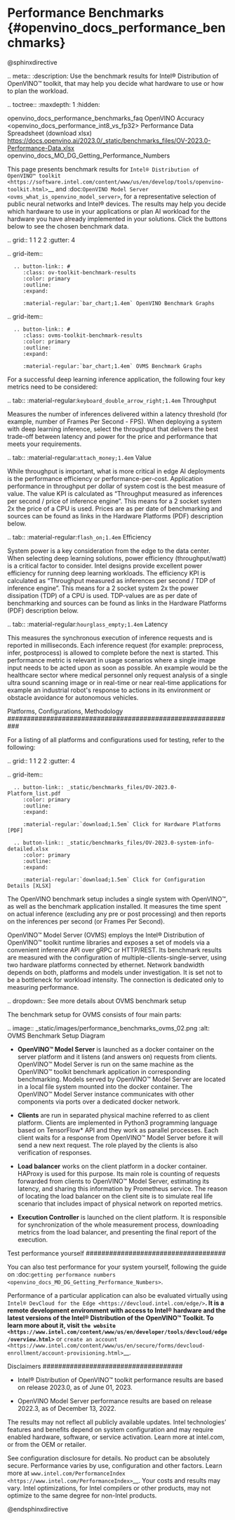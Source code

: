 # Performance Benchmarks {#openvino_docs_performance_benchmarks}

@sphinxdirective

.. meta::
   :description: Use the benchmark results for Intel® Distribution of OpenVINO™ 
                 toolkit, that may help you decide what hardware to use or how 
                 to plan the workload.

.. toctree::
   :maxdepth: 1
   :hidden:

   openvino_docs_performance_benchmarks_faq
   OpenVINO Accuracy <openvino_docs_performance_int8_vs_fp32>
   Performance Data Spreadsheet (download xlsx) <https://docs.openvino.ai/2023.0/_static/benchmarks_files/OV-2023.0-Performance-Data.xlsx> 
   openvino_docs_MO_DG_Getting_Performance_Numbers


This page presents benchmark results for `Intel® Distribution of OpenVINO™ toolkit <https://software.intel.com/content/www/us/en/develop/tools/openvino-toolkit.html>`__ 
and :doc:`OpenVINO Model Server <ovms_what_is_openvino_model_server>`, for a representative selection of public neural networks and Intel® devices.
The results may help you decide which hardware to use in your applications or plan AI workload for the hardware you have already implemented in your solutions. 
Click the buttons below to see the chosen benchmark data.

.. grid:: 1 1 2 2
   :gutter: 4

   .. grid-item::

      .. button-link:: #
         :class: ov-toolkit-benchmark-results
         :color: primary
         :outline:
         :expand:

         :material-regular:`bar_chart;1.4em` OpenVINO Benchmark Graphs

   .. grid-item::

      .. button-link:: #
         :class: ovms-toolkit-benchmark-results
         :color: primary
         :outline:
         :expand:
   
         :material-regular:`bar_chart;1.4em` OVMS Benchmark Graphs


For a successful deep learning inference application, the following four key metrics need to be considered: 



.. tab:: :material-regular:`keyboard_double_arrow_right;1.4em` Throughput

   Measures the number of inferences delivered within a latency threshold 
   (for example, number of Frames Per Second - FPS). When deploying a system with 
   deep learning inference, select the throughput that delivers the best trade-off 
   between latency and power for the price and performance that meets your requirements.

.. tab:: :material-regular:`attach_money;1.4em` Value

   While throughput is important, what is more critical in edge AI deployments is 
   the performance efficiency or performance-per-cost. Application performance in 
   throughput per dollar of system cost is the best measure of value. The value KPI is 
   calculated as “Throughput measured as inferences per second / price of inference engine”. 
   This means for a 2 socket system 2x the price of a CPU is used. Prices are as per 
   date of benchmarking and sources can be found as links in the Hardware Platforms (PDF) description below.

.. tab:: :material-regular:`flash_on;1.4em` Efficiency

   System power is a key consideration from the edge to the data center. When selecting 
   deep learning solutions, power efficiency (throughput/watt) is a critical factor to consider. 
   Intel designs provide excellent power efficiency for running deep learning workloads. 
   The efficiency KPI is calculated as “Throughput measured as inferences per second / TDP of 
   inference engine”. This means for a 2 socket system 2x the power dissipation (TDP) of a CPU is used. 
   TDP-values are as per date of benchmarking and sources can be found as links in the Hardware Platforms (PDF) description below.

.. tab:: :material-regular:`hourglass_empty;1.4em` Latency

   This measures the synchronous execution of inference requests and is reported in milliseconds. 
   Each inference request (for example: preprocess, infer, postprocess) is allowed to complete before 
   the next is started. This performance metric is relevant in usage scenarios where a single image 
   input needs to be acted upon as soon as possible. An example would be the healthcare sector where 
   medical personnel only request analysis of a single ultra sound scanning image or in real-time or 
   near real-time applications for example an industrial robot's response to actions in its environment 
   or obstacle avoidance for autonomous vehicles.


Platforms, Configurations, Methodology
###########################################################

For a listing of all platforms and configurations used for testing, refer to the following:

.. grid:: 1 1 2 2
   :gutter: 4

   .. grid-item::

      .. button-link:: _static/benchmarks_files/OV-2023.0-Platform_list.pdf
         :color: primary
         :outline:
         :expand:

         :material-regular:`download;1.5em` Click for Hardware Platforms [PDF]
      
      .. button-link:: _static/benchmarks_files/OV-2023.0-system-info-detailed.xlsx
         :color: primary
         :outline:
         :expand:
         
         :material-regular:`download;1.5em` Click for Configuration Details [XLSX]


The OpenVINO benchmark setup includes a single system with OpenVINO™, as well as the benchmark application installed.
It measures the time spent on actual inference (excluding any pre or post processing) and then reports on the inferences 
per second (or Frames Per Second). 

OpenVINO™ Model Server (OVMS) employs the Intel® Distribution of OpenVINO™ toolkit runtime libraries and exposes a set of 
models via a convenient inference API over gRPC or HTTP/REST. Its benchmark results are measured with the configuration of
multiple-clients-single-server, using two hardware platforms connected by ethernet. Network bandwidth depends on both, platforms 
and models under investigation. It is set not to be a bottleneck for workload intensity. The connection is dedicated 
only to measuring performance. 

.. dropdown:: See more details about OVMS benchmark setup

   The benchmark setup for OVMS consists of four main parts:
   
   .. image:: _static/images/performance_benchmarks_ovms_02.png
      :alt: OVMS Benchmark Setup Diagram

   * **OpenVINO™ Model Server** is launched as a docker container on the server platform and it listens (and answers on) 
     requests from clients. OpenVINO™ Model Server is run on the same machine as the OpenVINO™ toolkit benchmark application 
     in corresponding benchmarking. Models served by OpenVINO™ Model Server are located in a local file system mounted into 
     the docker container. The OpenVINO™ Model Server instance communicates with other components via ports over a dedicated docker network.
   
   * **Clients** are run in separated physical machine referred to as client platform. Clients are implemented in Python3 
     programming language based on TensorFlow* API and they work as parallel processes. Each client waits for a response from OpenVINO™ 
     Model Server before it will send a new next request. The role played by the clients is also verification of responses.
   
   * **Load balancer** works on the client platform in a docker container. HAProxy is used for this purpose. Its main role is 
     counting of requests forwarded from clients to OpenVINO™ Model Server, estimating its latency, and sharing this information by 
     Prometheus service. The reason of locating the load balancer on the client site is to simulate real life scenario that includes 
     impact of physical network on reported metrics.
   
   * **Execution Controller** is launched on the client platform. It is responsible for synchronization of the whole measurement process, 
     downloading metrics from the load balancer, and presenting the final report of the execution.



Test performance yourself
####################################

You can also test performance for your system yourself, following the guide on :doc:`getting performance numbers <openvino_docs_MO_DG_Getting_Performance_Numbers>`.

Performance of a particular application can also be evaluated virtually using `Intel® DevCloud for the Edge <https://devcloud.intel.com/edge/>`__. 
It is a remote development environment with access to Intel® hardware and the latest versions of the Intel® Distribution of the OpenVINO™ Toolkit. 
To learn more about it, visit `the website <https://www.intel.com/content/www/us/en/developer/tools/devcloud/edge/overview.html>`__ 
or `create an account <https://www.intel.com/content/www/us/en/secure/forms/devcloud-enrollment/account-provisioning.html>`__.



Disclaimers
####################################

* Intel® Distribution of OpenVINO™ toolkit performance results are based on release 2023.0, as of June 01, 2023.

* OpenVINO Model Server performance results are based on release 2022.3, as of December 13, 2022.

The results may not reflect all publicly available updates. Intel technologies’ features and benefits depend on system configuration 
and may require enabled hardware, software, or service activation. Learn more at intel.com, or from the OEM or retailer. 

See configuration disclosure for details. No product can be absolutely secure.
Performance varies by use, configuration and other factors. Learn more at `www.intel.com/PerformanceIndex <https://www.intel.com/PerformanceIndex>`__.
Your costs and results may vary.
Intel optimizations, for Intel compilers or other products, may not optimize to the same degree for non-Intel products.


@endsphinxdirective

